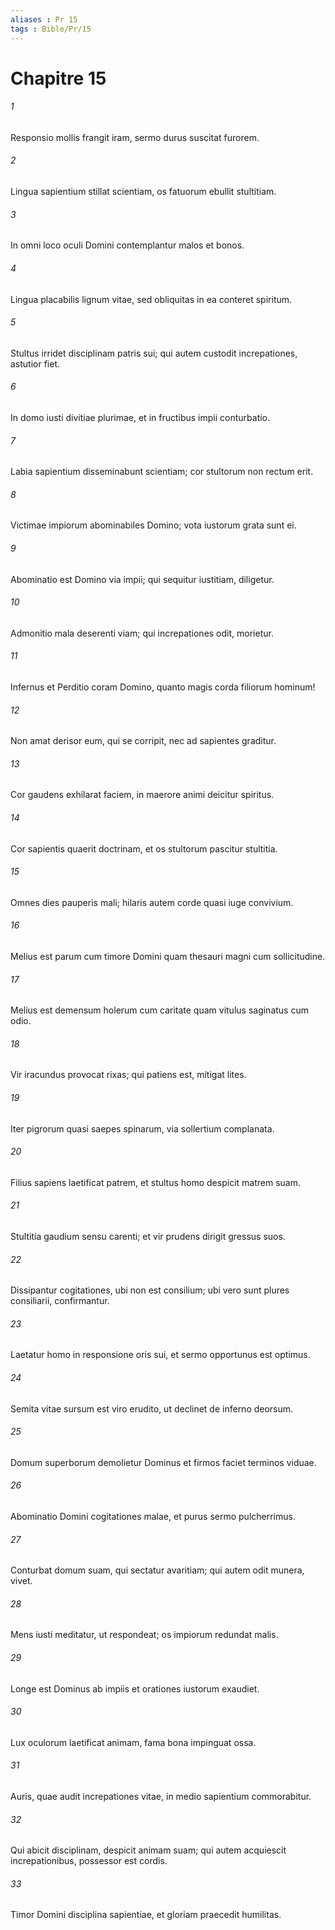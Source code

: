 ```yaml
---
aliases : Pr 15
tags : Bible/Pr/15
---
```


# Chapitre 15

###### 1
Responsio mollis frangit iram, sermo durus suscitat furorem.
###### 2
Lingua sapientium stillat scientiam, os fatuorum ebullit stultitiam.
###### 3
In omni loco oculi Domini contemplantur malos et bonos.
###### 4
Lingua placabilis lignum vitae, sed obliquitas in ea conteret spiritum.
###### 5
Stultus irridet disciplinam patris sui; qui autem custodit increpationes, astutior fiet.
###### 6
In domo iusti divitiae plurimae, et in fructibus impii conturbatio.
###### 7
Labia sapientium disseminabunt scientiam; cor stultorum non rectum erit.
###### 8
Victimae impiorum abominabiles Domino; vota iustorum grata sunt ei.
###### 9
Abominatio est Domino via impii; qui sequitur iustitiam, diligetur.
###### 10
Admonitio mala deserenti viam; qui increpationes odit, morietur.
###### 11
Infernus et Perditio coram Domino, quanto magis corda filiorum hominum!
###### 12
Non amat derisor eum, qui se corripit, nec ad sapientes graditur.
###### 13
Cor gaudens exhilarat faciem, in maerore animi deicitur spiritus.
###### 14
Cor sapientis quaerit doctrinam, et os stultorum pascitur stultitia.
###### 15
Omnes dies pauperis mali; hilaris autem corde quasi iuge convivium.
###### 16
Melius est parum cum timore Domini quam thesauri magni cum sollicitudine.
###### 17
Melius est demensum holerum cum caritate quam vitulus saginatus cum odio.
###### 18
Vir iracundus provocat rixas; qui patiens est, mitigat lites.
###### 19
Iter pigrorum quasi saepes spinarum, via sollertium complanata.
###### 20
Filius sapiens laetificat patrem, et stultus homo despicit matrem suam.
###### 21
Stultitia gaudium sensu carenti; et vir prudens dirigit gressus suos.
###### 22
Dissipantur cogitationes, ubi non est consilium; ubi vero sunt plures consiliarii, confirmantur.
###### 23
Laetatur homo in responsione oris sui, et sermo opportunus est optimus.
###### 24
Semita vitae sursum est viro erudito, ut declinet de inferno deorsum.
###### 25
Domum superborum demolietur Dominus et firmos faciet terminos viduae.
###### 26
Abominatio Domini cogitationes malae, et purus sermo pulcherrimus.
###### 27
Conturbat domum suam, qui sectatur avaritiam; qui autem odit munera, vivet.
###### 28
Mens iusti meditatur, ut respondeat; os impiorum redundat malis.
###### 29
Longe est Dominus ab impiis et orationes iustorum exaudiet.
###### 30
Lux oculorum laetificat animam, fama bona impinguat ossa.
###### 31
Auris, quae audit increpationes vitae, in medio sapientium commorabitur.
###### 32
Qui abicit disciplinam, despicit animam suam; qui autem acquiescit increpationibus, possessor est cordis.
###### 33
Timor Domini disciplina sapientiae, et gloriam praecedit humilitas.

